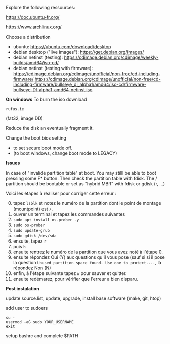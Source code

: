 
Explore the following ressources:

https://doc.ubuntu-fr.org/

https://www.archlinux.org/


Choose a distribution

* ubuntu: https://ubuntu.com/download/desktop
* debian desktop ("live images"): https://get.debian.org/images/
* debian netinst (testing): https://cdimage.debian.org/cdimage/weekly-builds/amd64/iso-cd/
* debian netinst (testing with firmware): https://cdimage.debian.org/cdimage/unofficial/non-free/cd-including-firmware/
                                          https://cdimage.debian.org/cdimage/unofficial/non-free/cd-including-firmware/bullseye_di_alpha1/amd64/iso-cd/firmware-bullseye-DI-alpha1-amd64-netinst.iso


**On windows**
 To burn the iso download

    rufus.ie

(fat32, image DD)

Reduce the disk an eventually fragment it.

Change the boot bios setting
* to set secure boot mode off.
* (to boot windows, change boot mode to LEGACY)

**Issues**

In case of "invalide partition table" at boot. You may stilll be able to boot pressing some F* button.
Then check the partition table with fdisk. The / partition should be bootable or set as "hybrid MBR" with fdisk or gdisk (r, ...)

Voici les étapes à réaliser pour corriger cette erreur :

0. tapez `lsblk` et notez le numéro de la partition dont le point de montage (mountpoint) est `/`.
1. ouvrer un terminal et tapez les commandes suivantes
2. `sudo apt install os-prober -y`
3. `sudo os-prober`
4. `sudo update-grub`
5. `sudo gdisk /dev/sda`
6. ensuite, tapez `r`
7. puis `h`
8. ensuite rentrez le numéro de la partition que vous avez noté à l'étape 0.
9. ensuite répondez Oui (Y) aux questions qu'il vous pose (sauf si si il  pose la question `Unused partition space found. Use one to protect....`, là répondez Non (N)
10. enfin, à l'étape suivante  tapez `w` pour sauver et quitter.
11. ensuite redémarez, pour vérifier que l'erreur a bien disparu.

**Post instalation**

update source.list, update, upgrade, install base software (make, git, htop)

add user to sudoers

    su -
    usermod -aG sudo YOUR_USERNAME
    exit

setup bashrc and complete $PATH



